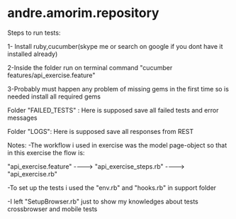 # andre.amorim.repository

Steps to run tests:

1- Install ruby,cucumber(skype me or search on google if you dont have it installed already)

2-Inside the folder run on terminal command "cucumber features/api_exercise.feature"

3-Probably must happen any problem of missing gems in the first time so is needed install all required gems

Folder "FAILED_TESTS" : Here is supposed save all failed tests and error messages

Folder "LOGS": Here is supposed save all responses from REST

Notes:
-The workflow i used in exercise was the model page-object so that in this exercise the flow is:

"api_exercise.feature" ----> "api_exercise_steps.rb" ----> "api_exercise.rb"

-To set up the tests i used the "env.rb" and "hooks.rb" in support folder

-I left "SetupBrowser.rb"  just to show my knowledges about tests crossbrowser and mobile tests